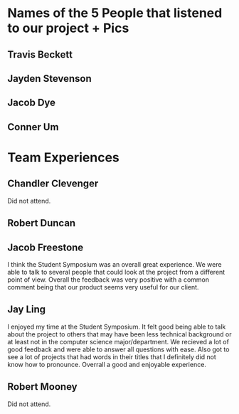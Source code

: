 # Names of the 5 People that listened to our project + Pics
## Travis Beckett

## Jayden Stevenson

## Jacob Dye

## Conner Um

# Team Experiences
## Chandler Clevenger
Did not attend.
## Robert Duncan

## Jacob Freestone
I think the Student Symposium was an overall great experience. We were able to talk to several people that could look at the project from a different point of view.  Overall the feedback was very positive with a common comment being that our product seems very useful for our client.

## Jay Ling
I enjoyed my time at the Student Symposium. It felt good being able to talk about the project to others that may have been less technical background or at least not in the computer science major/department. We recieved a lot of good feedback and were able to answer all questions with ease. Also got to see a lot of projects that had words in their titles that I definitely did not know how to pronounce. Overrall a good and enjoyable experience.
## Robert Mooney
Did not attend.
